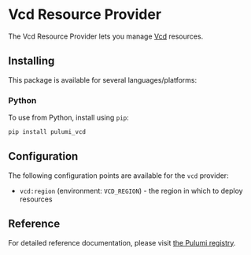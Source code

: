 # Vcd Resource Provider

The Vcd Resource Provider lets you manage [Vcd](http://example.com) resources.

## Installing

This package is available for several languages/platforms:


### Python

To use from Python, install using `pip`:

```bash
pip install pulumi_vcd
```

## Configuration

The following configuration points are available for the `vcd` provider:

- `vcd:region` (environment: `VCD_REGION`) - the region in which to deploy resources

## Reference

For detailed reference documentation, please visit [the Pulumi registry](https://www.pulumi.com/registry/packages/vcd/api-docs/).
